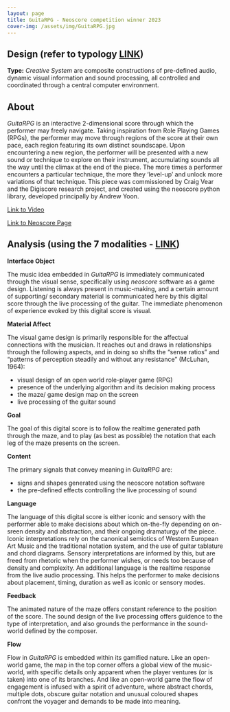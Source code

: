 ```yaml
---
layout: page
title: GuitaRPG - Neoscore competition winner 2023
cover-img: /assets/img/GuitaRPG.jpg
---
```


## Design (refer to typology [LINK](/typology.md))
**Type:** *Creative System* are composite constructions of pre-defined audio, dynamic visual information and sound processing, 
all controlled and coordinated through a central computer environment.


## About
*GuitaRPG* is an interactive 2-dimensional score through which the performer may freely navigate. 
Taking inspiration from Role Playing Games (RPGs), the performer may move through regions of the score at their own pace, 
each region featuring its own distinct soundscape. Upon encountering a new region, the performer will be presented with a new sound or 
technique to explore on their instrument, accumulating sounds all the way until the climax at the end of the piece. 
The more times a performer encounters a particular technique, the more they ‘level-up’ and unlock more variations of that technique. 
This piece was commissioned by Craig Vear and the Digiscore research project, and created using the neoscore python library, 
developed principally by Andrew Yoon.

[Link to Video](https://www.youtube.com/watch?v=0yy3HrfCsSE)

[Link to Neoscore Page](/neoscore.md)


## Analysis (using the 7 modalities - [LINK](/seven_modalities.md))

**Interface Object**

The music idea embedded in *GuitaRPG* is immediately communicated through the visual sense, specifically using *neoscore* software as a game design. 
Listening is always present in music-making, and a certain amount of supporting/ secondary material is communicated here by this digital score through
the live processing of the guitar. The immediate phenomenon of experience evoked by this digital score is visual.


**Material Affect**

The visual game design is primarily responsible for the affectual connections with the musician. 
It reaches out and draws in relationships through the following aspects, and in doing so shifts the “sense ratios” and 
“patterns of perception steadily and without any resistance” (McLuhan, 1964):
- visual design of an open world role-player game (RPG)
- presence of the underlying algorithm and its decision making process
- the maze/ game design map on the screen
- live processing of the guitar sound


**Goal**

The goal of this digital score is to follow the realtime generated path through the maze, and to play (as best as possible) 
the notation that each leg of the maze presents on the screen.


**Content**

The primary signals that convey meaning in *GuitaRPG* are:
- signs and shapes generated using the neoscore notation software
- the pre-defined effects controlling the live processing of sound


**Language**

The language of this digital score is either iconic and sensory with the performer able to make decisions about which
on-the-fly depending on on-sreen density and abstraction, and their ongoing dramaturgy of the piece.
Iconic interpretations rely on the canonical semiotics of Western European Art Music and the traditional notation system,
and the use of guitar tablature and chord diagrams.
Sensory interpretations are informed by this, but are freed from rhetoric when the performer wishes, or needs too because of density and complexity.
An additional language is the realtime response from the live audio processing. This helps the performer to make decisions about placement, timing, duration
as well as iconic or sensory modes.


**Feedback**

The animated nature of the maze offers constant reference to the position of the score. The sound design of the live processing offers 
guidence to the type of interpretation, and also grounds the performance in the sound-world defined by the composer.


**Flow**

Flow in *GuitaRPG* is embedded within its gamified nature. Like an open-world game, the map in the top corner offers a global view of the music-world, 
with specific details only apparent when the player ventures (or is taken) into one of its branches. And like an open-world game
the flow of engagement is infused with a spirit of adventure, where abstract chords, multiple dots, obscure guitar notation
and unusual coloured shapes confront the voyager and demands to be made into meaning.
